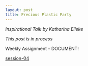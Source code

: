 ```yaml
---
layout: post
title: Precious Plastic Party
---
```

*Inspirational Talk by Katharina Elleke*  
 


*This post is in process*  

Weekly Assignment - DOCUMENT!

[session-04](https://hackmd.io/@fablabbcn/SyLUuOS38#Session-05---Precious-Plastic-Party--_-02072020)
